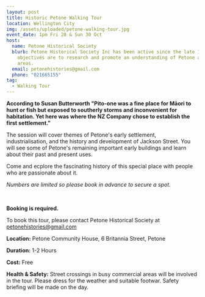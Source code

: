 ```yaml
---
layout: post
title: Historic Petone Walking Tour
location: Wellington City
img: /assets/uploaded/petone-walking-tour.jpg
event_date: 1pm Fri 28 & Sun 30 Oct
host:
  name: Petone Historical Society
  blurb: Petone Historical Society Inc has been active since the late 1980s. Its
    objectives are to research and promote an understanding of Petone and nearby
    areas.
  email: petonehistories@gmail.com
  phone: "021665155"
tag:
  - Walking Tour
---
```

**According to Susan Butterworth "Pito-one was a fine place for Māori to hunt or fish but exposed to southerly storms and inconvenient for habitation. Yet here was where the NZ Company chose to establish the first settlement."**

The session will cover themes of Petone's early settlement, industrialisation, and the history and development of Jackson Street. You will see some of Petone's remaining important early buildings and learn about their past and present uses.

Come and ecplore the fascinating history of this special place with people who are passionate about it.

*Numbers are limited so please book in advance to secure a spot.*

<br>

**Booking is required.**

To book this tour, please contact Petone Historical Society at [petonehistories@gmail.com](mailto:petonehistories@gmail.com)

**Location:** Petone Community House, 6 Britannia Street, Petone

**Duration:** 1-2 Hours

**Cost:** Free

**Health & Safety:** Street crossings in busy commercial areas will be involved in the tour. Please dress for the weather and suitable footwar. Safety briefing will be made on the day.